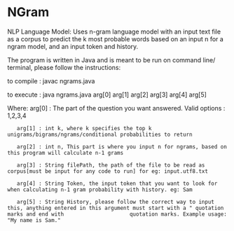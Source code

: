# NGram
NLP Language Model: Uses n-gram language model with an input text file as a corpus to predict the k most probable words based on an input n for a ngram model, and an input token and history.

The program is written in Java and is meant to be run on command line/ terminal, please follow the instructions:

to compile : javac ngrams.java

to execute : java ngrams.java arg[0] arg[1] arg[2] arg[3] arg[4] arg[5]

Where: arg[0] : The part of the question you want answered. Valid options : 1,2,3,4

       arg[1] : int k, where k specifies the top k unigrams/bigrams/ngrams/conditional probabilities to return
       
       arg[2] : int n, This part is where you input n for ngrams, based on this program will calculate n-1 grams
       
       arg[3] : String filePath, the path of the file to be read as corpus[must be input for any code to run] for eg: input.utf8.txt
       
       arg[4] : String Token, the input token that you want to look for when calculating n-1 gram probability with history. eg: Sam
       
       arg[5] : String History, please follow the correct way to input this, anything entered in this argument must start with a " quotation marks and end with                     quotation marks. Example usage: "My name is Sam."
                
